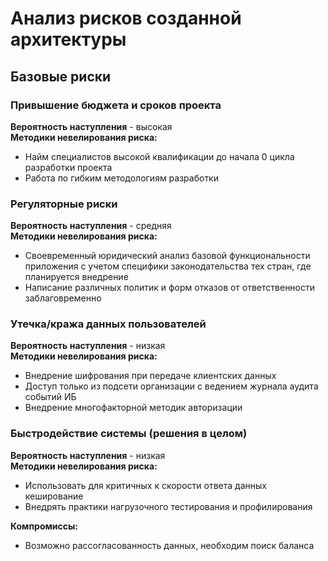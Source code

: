 # Анализ рисков созданной архитектуры

## Базовые риски
### Привышение бюджета и сроков проекта
__Вероятность наступления__ - высокая  
__Методики невелирования риска:__ 
- Найм специалистов высокой квалификации до начала 0 цикла разработки проекта
- Работа по гибким методологиям разработки 

### Регуляторные риски
__Вероятность наступления__ - средняя  
__Методики невелирования риска:__ 
- Своевременный юридический анализ базовой функциональности приложения с учетом специфики законодательства тех стран, где планируется внедрение
- Написание различных политик и форм отказов от ответственности заблаговременно

### Утечка/кража данных пользователей
__Вероятность наступления__ - низкая  
__Методики невелирования риска:__ 
- Внедрение шифрования при передаче клиентских данных
- Доступ только из подсети организации с ведением журнала аудита событий ИБ
- Внедрение многофакторной методик авторизации

### Быстродействие системы (решения в целом)
__Вероятность наступления__ - низкая  
__Методики невелирования риска:__
- Использовать для критичных к скорости ответа данных кеширование 
- Внедрять практики нагрузочного тестирования и профилирования

__Компромиссы:__
- Возможно рассогласованность данных, необходим поиск баланса
